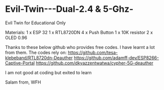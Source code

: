 # Evil-Twin---Dual-2.4 & 5-Ghz-
Evil Twin for Educational Only

Materials:
1 x ESP 32
1 x RTL8720DN
4 x Push Button
1 x 10K resistor
2 x OLED 0.96

Thanks to these below github who provides free codes. I have learnt a lot from them. The codes rely on: 
https://github.com/tesa-klebeband/RTL8720dn-Deauther
https://github.com/adamff-dev/ESP8266-Captive-Portal
https://github.com/dkyazzentwatwa/cypher-5G-deauther

I am not good at coding but exited to learn

Salam from,
WFH
